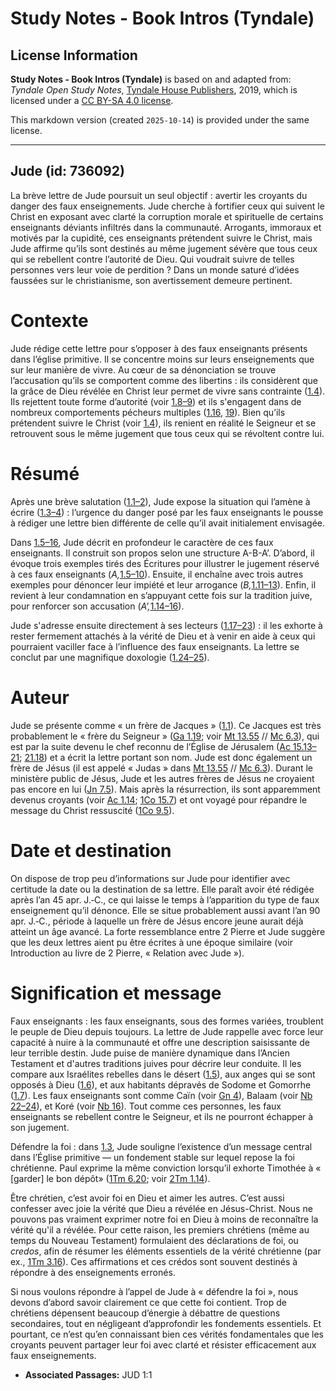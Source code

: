 # Study Notes - Book Intros (Tyndale)

## License Information

**Study Notes - Book Intros (Tyndale)** is based on and adapted from: _Tyndale Open Study Notes_, [Tyndale House Publishers](https://tyndaleopenresources.com/), 2019, which is licensed under a [CC BY-SA 4.0 license](https://creativecommons.org/licenses/by-sa/4.0/legalcode.en).

This markdown version (created `2025-10-14`) is provided under the same license.



--------------------------------

## Jude (id: 736092)

La brève lettre de Jude poursuit un seul objectif : avertir les croyants du danger des faux enseignements. Jude cherche à fortifier ceux qui suivent le Christ en exposant avec clarté la corruption morale et spirituelle de certains enseignants déviants infiltrés dans la communauté. Arrogants, immoraux et motivés par la cupidité, ces enseignants prétendent suivre le Christ, mais Jude affirme qu’ils sont destinés au même jugement sévère que tous ceux qui se rebellent contre l’autorité de Dieu. Qui voudrait suivre de telles personnes vers leur voie de perdition ? Dans un monde saturé d’idées faussées sur le christianisme, son avertissement demeure pertinent.

Contexte
========

Jude rédige cette lettre pour s’opposer à des faux enseignants présents dans l’église primitive. Il se concentre moins sur leurs enseignements que sur leur manière de vivre. Au cœur de sa dénonciation se trouve l’accusation qu’ils se comportent comme des libertins : ils considèrent que la grâce de Dieu révélée en Christ leur permet de vivre sans contrainte ([1\.4](https://ref.ly/Jude1:4)). Ils rejettent toute forme d’autorité (voir [1\.8–9](https://ref.ly/Jude1:8-Jude1:9)) et ils s'engagent dans de nombreux comportements pécheurs multiples ([1\.16](https://ref.ly/Jude1:16), [19](https://ref.ly/Jude1:19)). Bien qu’ils prétendent suivre le Christ (voir [1\.4](https://ref.ly/Jude1:4)), ils renient en réalité le Seigneur et se retrouvent sous le même jugement que tous ceux qui se révoltent contre lui.

Résumé
======

Après une brève salutation ([1\.1–2](https://ref.ly/Jude1:1-Jude1:2)), Jude expose la situation qui l’amène à écrire ([1\.3–4](https://ref.ly/Jude1:3-Jude1:4)) : l’urgence du danger posé par les faux enseignants le pousse à rédiger une lettre bien différente de celle qu’il avait initialement envisagée.

Dans [1\.5–16](https://ref.ly/Jude1:5-Jude1:16), Jude décrit en profondeur le caractère de ces faux enseignants. Il construit son propos selon une structure A\-B\-A’. D’abord, il évoque trois exemples tirés des Écritures pour illustrer le jugement réservé à ces faux enseignants (*A,*[1\.5–10](https://ref.ly/Jude1:5-Jude1:10)). Ensuite, il enchaîne avec trois autres exemples pour dénoncer leur impiété et leur arrogance (*B,*[1\.11–13](https://ref.ly/Jude1:11-Jude1:13)). Enfin, il revient à leur condamnation en s’appuyant cette fois sur la tradition juive, pour renforcer son accusation (*A’,*[1\.14–16](https://ref.ly/Jude1:14-Jude1:16)).

Jude s'adresse ensuite directement à ses lecteurs ([1\.17–23](https://ref.ly/Jude1:17-Jude1:23)) : il les exhorte à rester fermement attachés à la vérité de Dieu et à venir en aide à ceux qui pourraient vaciller face à l’influence des faux enseignants. La lettre se conclut par une magnifique doxologie ([1\.24–25](https://ref.ly/Jude1:24-Jude1:25)).

Auteur
======

Jude se présente comme « un frère de Jacques » ([1\.1](https://ref.ly/Jude1:1)). Ce Jacques est très probablement le « frère du Seigneur » ([Ga 1\.19](https://ref.ly/Gal1:19); voir [Mt 13\.55](https://ref.ly/Matt13:55) // [Mc 6\.3](https://ref.ly/Mark6:3)), qui est par la suite devenu le chef reconnu de l’Église de Jérusalem ([Ac 15\.13–21](https://ref.ly/Acts15:13-Acts15:21); [21\.18](https://ref.ly/Acts21:18)) et a écrit la lettre portant son nom. Jude est donc également un frère de Jésus (il est appelé « Judas » dans [Mt 13\.55](https://ref.ly/Matt13:55) // [Mc 6\.3](https://ref.ly/Mark6:3)). Durant le ministère public de Jésus, Jude et les autres frères de Jésus ne croyaient pas encore en lui ([Jn 7\.5](https://ref.ly/John7:5)). Mais après la résurrection, ils sont apparemment devenus croyants (voir [Ac 1\.14](https://ref.ly/Acts1:14); [1Co 15\.7](https://ref.ly/1Cor15:7)) et ont voyagé pour répandre le message du Christ ressuscité ([1Co 9\.5](https://ref.ly/1Cor9:5)).

Date et destination
===================

On dispose de trop peu d’informations sur Jude pour identifier avec certitude la date ou la destination de sa lettre. Elle paraît avoir été rédigée après l’an 45 apr. J.‑C., ce qui laisse le temps à l’apparition du type de faux enseignement qu’il dénonce. Elle se situe probablement aussi avant l’an 90 apr. J.‑C., période à laquelle un frère de Jésus encore jeune aurait déjà atteint un âge avancé. La forte ressemblance entre 2 Pierre et Jude suggère que les deux lettres aient pu être écrites à une époque similaire (voir Introduction au livre de 2 Pierre, « Relation avec Jude »).

Signification et message
========================

Faux enseignants : les faux enseignants, sous des formes variées, troublent le peuple de Dieu depuis toujours. La lettre de Jude rappelle avec force leur capacité à nuire à la communauté et offre une description saisissante de leur terrible destin. Jude puise de manière dynamique dans l’Ancien Testament et d'autres traditions juives pour décrire leur conduite. Il les compare aux Israélites rebelles dans le désert ([1\.5](https://ref.ly/Jude1:5)), aux anges qui se sont opposés à Dieu ([1\.6](https://ref.ly/Jude1:6)), et aux habitants dépravés de Sodome et Gomorrhe ([1\.7](https://ref.ly/Jude1:7)). Les faux enseignants sont comme Caïn (voir [Gn 4](https://ref.ly/Gen4:1-Gen4:26)), Balaam (voir [Nb 22–24](https://ref.ly/Num22:1-Num24:25)), et Koré (voir [Nb 16](https://ref.ly/Num16:1-Num16:50)). Tout comme ces personnes, les faux enseignants se rebellent contre le Seigneur, et ils ne pourront échapper à son jugement.

Défendre la foi : dans [1\.3](https://ref.ly/Jude1:3), Jude souligne l’existence d’un message central dans l’Église primitive — un fondement stable sur lequel repose la foi chrétienne. Paul exprime la même conviction lorsqu’il exhorte Timothée à « \[garder] le bon dépôt» ([1Tm 6\.20](https://ref.ly/1Tim6:20); voir [2Tm 1\.14](https://ref.ly/2Tim1:14)).

Être chrétien, c’est avoir foi en Dieu et aimer les autres. C’est aussi confesser avec joie la vérité que Dieu a révélée en Jésus\-Christ. Nous ne pouvons pas vraiment exprimer notre foi en Dieu à moins de reconnaître la vérité qu'il a révélée. Pour cette raison, les premiers chrétiens (même au temps du Nouveau Testament) formulaient des déclarations de foi, ou *credos*, afin de résumer les éléments essentiels de la vérité chrétienne (par ex., [1Tm 3\.16](https://ref.ly/1Tim3:16)). Ces affirmations et ces crédos sont souvent destinés à répondre à des enseignements erronés.

Si nous voulons répondre à l’appel de Jude à « défendre la foi », nous devons d’abord savoir clairement ce que cette foi contient. Trop de chrétiens dépensent beaucoup d’énergie à débattre de questions secondaires, tout en négligeant d’approfondir les fondements essentiels. Et pourtant, ce n’est qu’en connaissant bien ces vérités fondamentales que les croyants peuvent partager leur foi avec clarté et résister efficacement aux faux enseignements.

* **Associated Passages:** JUD 1:1

